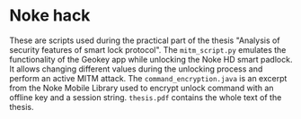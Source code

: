 # Noke hack

These are scripts used during the practical part of the thesis "Analysis of security features of smart lock protocol". The `mitm_script.py` emulates the functionality of the Geokey app while unlocking the Noke HD smart padlock. It allows changing different values during the unlocking process and perform an active MITM attack. The `command_encryption.java` is an excerpt from the Noke Mobile Library used to encrypt unlock command with an offline key and a session string. `thesis.pdf` contains the whole text of the thesis.
